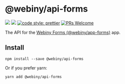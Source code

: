 # @webiny/api-forms
[![](https://img.shields.io/npm/dw/@webiny/api-forms.svg)](https://www.npmjs.com/package/@webiny/api-forms) 
[![](https://img.shields.io/npm/v/@webiny/api-forms.svg)](https://www.npmjs.com/package/@webiny/api-forms)
[![code style: prettier](https://img.shields.io/badge/code_style-prettier-ff69b4.svg?style=flat-square)](https://github.com/prettier/prettier)
[![PRs Welcome](https://img.shields.io/badge/PRs-welcome-brightgreen.svg?style=flat-square)](http://makeapullrequest.com)

The API for the [Webiny Forms (@webiny/app-forms)](../app-forms) app. 
  
## Install
```
npm install --save @webiny/api-forms
```

Or if you prefer yarn: 
```
yarn add @webiny/api-forms
```
